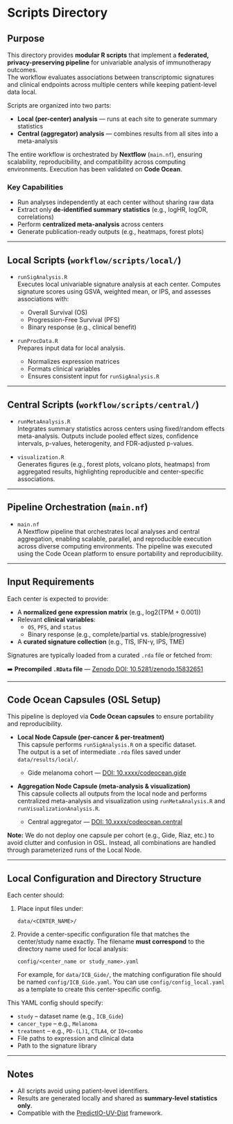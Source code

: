 # Scripts Directory

## Purpose

This directory provides **modular R scripts** that implement a **federated, privacy-preserving pipeline** for univariable analysis of immunotherapy outcomes.  
The workflow evaluates associations between transcriptomic signatures and clinical endpoints across multiple centers while keeping patient-level data local.

Scripts are organized into two parts:
- **Local (per-center) analysis** — runs at each site to generate summary statistics
- **Central (aggregator) analysis** — combines results from all sites into a meta-analysis

The entire workflow is orchestrated by **Nextflow** (`main.nf`), ensuring scalability, reproducibility, and compatibility across computing environments. Execution has been validated on **Code Ocean**.

### Key Capabilities
- Run analyses independently at each center without sharing raw data
- Extract only **de-identified summary statistics** (e.g., logHR, logOR, correlations)
- Perform **centralized meta-analysis** across centers
- Generate publication-ready outputs (e.g., heatmaps, forest plots)

---

## Local Scripts (`workflow/scripts/local/`)

- `runSigAnalysis.R`  
  Executes local univariable signature analysis at each center. Computes signature scores using GSVA, weighted mean, or IPS, and assesses associations with:
  - Overall Survival (OS)
  - Progression-Free Survival (PFS)
  - Binary response (e.g., clinical benefit)

- `runProcData.R`  
  Prepares input data for local analysis.  
  - Normalizes expression matrices  
  - Formats clinical variables  
  - Ensures consistent input for `runSigAnalysis.R`

---

## Central Scripts (`workflow/scripts/central/`)

- `runMetaAnalysis.R`  
  Integrates summary statistics across centers using fixed/random effects meta-analysis. Outputs include pooled effect sizes, confidence intervals, p-values, heterogenity, and FDR-adjusted p-values.

- `visualization.R`  
  Generates figures (e.g., forest plots, volcano plots, heatmaps) from aggregated results, highlighting reproducible and center-specific associations.

---

## Pipeline Orchestration (`main.nf`)

- `main.nf`  
  A Nextflow pipeline that orchestrates local analyses and central aggregation, enabling scalable, parallel, and reproducible execution across diverse computing environments. The pipeline was executed using the Code Ocean platform to ensure portability and reproducibility. 

---

## Input Requirements

Each center is expected to provide:

- A **normalized gene expression matrix** (e.g., log2(TPM + 0.001))
- Relevant **clinical variables**:
  - `OS`, `PFS`, and `status`
  - Binary response (e.g., complete/partial vs. stable/progressive)
- A **curated signature collection** (e.g., TIS, IFN-γ, IPS, TME)

Signatures are typically loaded from a curated `.rda` file or fetched from:

➡️ **Precompiled `.RData` file** — [Zenodo DOI: 10.5281/zenodo.15832651](https://zenodo.org/records/15832652)

---

## Code Ocean Capsules (OSL Setup)

This pipeline is deployed via **Code Ocean capsules** to ensure portability and reproducibility.  

- **Local Node Capsule (per-cancer & per-treatment)**  
  This capsule performs `runSigAnalysis.R` on a specific dataset.  
  The output is a set of intermediate `.rda` files saved under `data/results/local/`.
  
  - Gide melanoma cohort — [DOI: 10.xxxx/codeocean.gide](https://doi.org/10.xxxx/codeocean.gide)

- **Aggregation Node Capsule (meta-analysis & visualization)**  
  This capsule collects all outputs from the local node and performs centralized meta-analysis and visualization using `runMetaAnalysis.R` and `runVisualizationAnalysis.R`.  

  - Central aggregator — [DOI: 10.xxxx/codeocean.central](https://doi.org/10.xxxx/codeocean.central)

 **Note:** We do not deploy one capsule per cohort (e.g., Gide, Riaz, etc.) to avoid clutter and confusion in OSL. Instead, all combinations are handled through parameterized runs of the Local Node.

---

## Local Configuration and Directory Structure

Each center should:

1. Place input files under:  
   ```
   data/<CENTER_NAME>/
   ```

2. Provide a center-specific configuration file that matches the center/study name exactly.   The filename **must correspond** to the directory name used for local analysis:

   ```
   config/<center_name or study_name>.yaml
   ```

   For example, for `data/ICB_Gide/`, the matching configuration file should be named `config/ICB_Gide.yaml`. You can use `config/config_local.yaml` as a template to create this center-specific config.

This YAML config should specify:

- `study` – dataset name (e.g., `ICB_Gide`)
- `cancer_type` – e.g., `Melanoma`
- `treatment` – e.g., `PD-(L)1`, `CTLA4`, or `IO+combo`
- File paths to expression and clinical data
- Path to the signature library

---

## Notes

- All scripts avoid using patient-level identifiers.
- Results are generated locally and shared as **summary-level statistics only**.
- Compatible with the [PredictIO-UV-Dist](https://github.com/bhklab/PredictIO-UV-Dist) framework.
